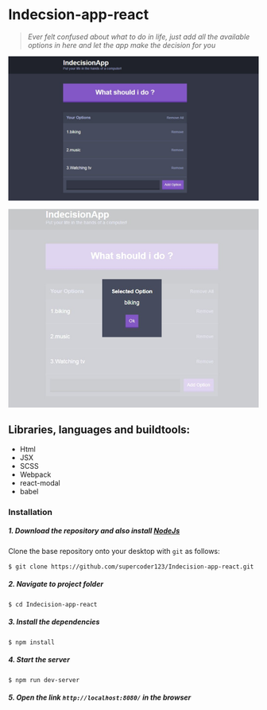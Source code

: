 # Indecsion-app-react

> _Ever felt confused about what to do in life, just add all the available options in here and let the app make the decision for you_

![Main Screen](Screenshot1.jpg)

![Modal Screen](Screenshot2.jpg)

## Libraries, languages and buildtools:

- Html
- JSX
- SCSS
- Webpack
- react-modal
- babel

### Installation

##### 1. Download the repository and also install [NodeJs](https://nodejs.org/en/)

Clone the base repository onto your desktop with `git` as follows:

```
$ git clone https://github.com/supercoder123/Indecision-app-react.git
```

##### 2. Navigate to project folder

```
$ cd Indecision-app-react
```

##### 3. Install the dependencies

```
$ npm install
```

##### 4. Start the server

```
$ npm run dev-server
```

##### 5. Open the link `http://localhost:8080/` in the browser
